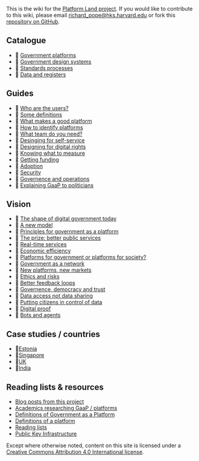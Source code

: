 <!-- TITLE: Welcome to the Platform Land Wiki -->

This is the wiki for the [Platform Land project](https://www.platformland.org). If you would like to contribute to this wiki, please email [richard_pope@hks.harvard.edu](mailto:richard_pope@hks.harvard.edu) or fork this [repository on GitHub](https://github.com/memespring/wiki-platformland-content).

## Catalogue
* 📙 [Government platforms](government-platforms)
* 📕 [Government design systems](government-design-systems) 
* 📕 [Standards processes](standards)
* 📕 [Data and registers](registers)


## Guides
* 📕 [Who are the users?](users)
* 📕 [Some definitions](components)
* 📕 [What makes a good platform](good-platforms)
* 📕 [How to identify platforms](identifying-platforms)
* 📕 [What team do you need?](teams)
* 📕 [Desinging for self-service](documentation)
* 📕 [Designing for digital rights](designing-for-digital-rights)
* 📕 [Knowing what to measure](what-to-measure)
* 📕 [Getting funding](funding)
* 📕 [Adoption](adoption)
* 📕 [Security](security)
* 📕 [Governence and operations](governence)
* 📙 [Explaining GaaP to politicians](explaining)

## Vision

* 📙 [The shape of digital government today](digital-government-today)
* 📕 [A new model](digital-government-tomorrow)
* 📕 [Principles for government as a platform](principles)
* 📕 [The prize: better public services](service-design)
* 📙 [Real-time services](real-time)
* 📕 [Economic efficiency](econimics)
* 📙 [Platforms for government or platforms for society?](government-society)
* 📕 [Government as a network](government-as-a-network)
* 📙 [New platforms, new markets](new-markets)
* 📕 [Ethics and risks](risks)
* 📕 [Better feedback loops](anlytics-policy)
* 📕 [Governence, democracy and trust](democracy)
* 📕 [Data access not data sharing](data-access)
* 📕 [Putting citizens in control of data](citizens-data)
* 📙 [Digital proof](digital-proof)
* 📕 [Bots and agents](bots-and-agents)

## Case studies / countries
* 📕[Estonia](estonia)
* 📕[Singapore](singapore)
* 📕[UK](uk)
* 📙[India](india)

## Reading lists & resources
* [Blog posts from this project](project-blogposts)
* [Academics researching GaaP / platforms](researchers)
* [Definitions of Government as a Platform](definitions-gaap)
* [Definitions of a platform](definitions-platform)
* [Reading lists](reading-lists)
* [Public Key Infrastructure](pki)

Except where otherwise noted, content on this site is licensed under a [Creative Commons Attribution 4.0 International license](https://creativecommons.org/licenses/by-nc/4.0/).
